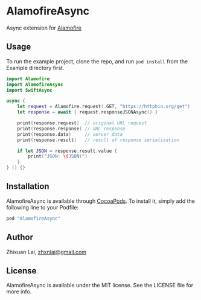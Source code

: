 # AlamofireAsync
Async extension for [Alamofire](https://github.com/Alamofire/Alamofire)

<!--
[![CI Status](http://img.shields.io/travis/Zhixuan Lai/AlamofireAsync.svg?style=flat)](https://travis-ci.org/Zhixuan Lai/AlamofireAsync)
[![Version](https://img.shields.io/cocoapods/v/AlamofireAsync.svg?style=flat)](http://cocoapods.org/pods/AlamofireAsync)
[![License](https://img.shields.io/cocoapods/l/AlamofireAsync.svg?style=flat)](http://cocoapods.org/pods/AlamofireAsync)
[![Platform](https://img.shields.io/cocoapods/p/AlamofireAsync.svg?style=flat)](http://cocoapods.org/pods/AlamofireAsync)
-->

## Usage

To run the example project, clone the repo, and run `pod install` from the Example directory first.

~~~swift
import Alamofire
import AlamofireAsync
import SwiftAsync

async {
    let request = Alamofire.request(.GET, "https://httpbin.org/get")
    let response = await { request.responseJSONAsync() }

    print(response.request)  // original URL request
    print(response.response) // URL response
    print(response.data)     // server data
    print(response.result)   // result of response serialization

    if let JSON = response.result.value {
        print("JSON: \(JSON)")
    }
} () {}
~~~

## Installation

AlamofireAsync is available through [CocoaPods](http://cocoapods.org). To install
it, simply add the following line to your Podfile:

```ruby
pod "AlamofireAsync"
```

## Author

Zhixuan Lai, zhxnlai@gmail.com

## License

AlamofireAsync is available under the MIT license. See the LICENSE file for more info.

